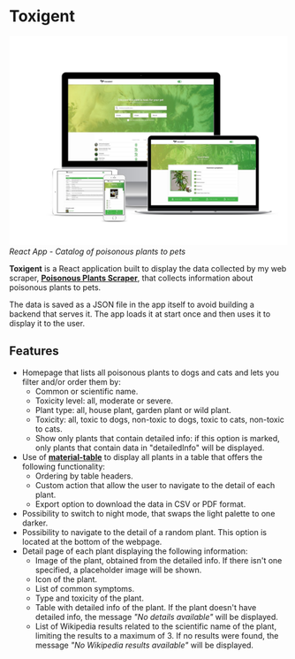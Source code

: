 # Toxigent
![Toxigent Banner](preview.jpg)
_React App  - Catalog of poisonous plants to pets_

**Toxigent** is a React application built to display the data collected by my web scraper, [**Poisonous Plants Scraper**](https://github.com/deveuge/poisonous-plants-scraper), that collects information about poisonous plants to pets.

The data is saved as a JSON file in the app itself to avoid building a backend that serves it. The app loads it at start once and then uses it to display it to the user.

## Features
* Homepage that lists all poisonous plants to dogs and cats and lets you filter and/or order them by:
    * Common or scientific name.
    * Toxicity level: all, moderate or severe.
    * Plant type: all, house plant, garden plant or wild plant.
    * Toxicity: all, toxic to dogs, non-toxic to dogs, toxic to cats, non-toxic to cats.
    * Show only plants that contain detailed info: if this option is marked, only plants that contain data in "detailedInfo" will be displayed.
* Use of [**material-table**](https://material-table.com/) to display all plants in a table that offers the following functionality:
    * Ordering by table headers.
    * Custom action that allow the user to navigate to the detail of each plant.
    * Export option to download the data in CSV or PDF format.
* Possibility to switch to night mode, that swaps the light palette to one darker.
* Possibility to navigate to the detail of a random plant. This option is located at the bottom of the webpage.
* Detail page of each plant displaying the following information:
    * Image of the plant, obtained from the detailed info. If there isn't one specified, a placeholder image will be shown.
    * Icon of the plant.
    * List of common symptoms.
    * Type and toxicity of the plant.
    * Table with detailed info of the plant. If the plant doesn't have detailed info, the message _"No details available"_ will be displayed.
    * List of Wikipedia results related to the scientific name of the plant, limiting the results to a maximum of 3. If no results were found, the message _"No Wikipedia results available"_ will be displayed.